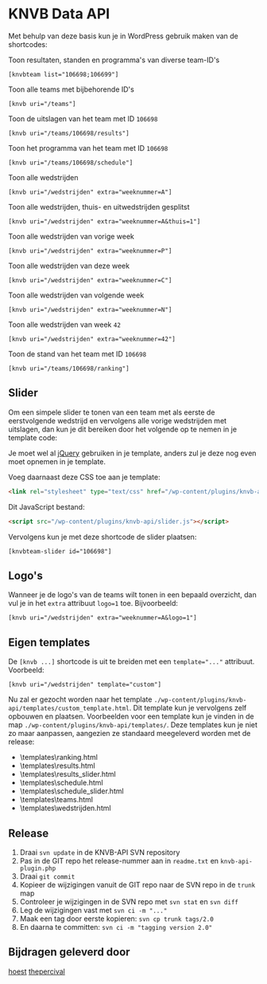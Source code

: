 # KNVB Data API

Met behulp van deze basis kun je in WordPress gebruik maken van de shortcodes:

Toon resultaten, standen en programma's van diverse team-ID's

```
[knvbteam list="106698;106699"]
```

Toon alle teams met bijbehorende ID's

```
[knvb uri="/teams"]
```

Toon de uitslagen van het team met ID `106698`

```
[knvb uri="/teams/106698/results"]
```

Toon het programma van het team met ID `106698`

```
[knvb uri="/teams/106698/schedule"]
```

Toon alle wedstrijden

```
[knvb uri="/wedstrijden" extra="weeknummer=A"]
```

Toon alle wedstrijden, thuis- en uitwedstrijden gesplitst

```
[knvb uri="/wedstrijden" extra="weeknummer=A&thuis=1"]
```

Toon alle wedstrijden van vorige week

```
[knvb uri="/wedstrijden" extra="weeknummer=P"]
```

Toon alle wedstrijden van deze week

```
[knvb uri="/wedstrijden" extra="weeknummer=C"]
```

Toon alle wedstrijden van volgende week

```
[knvb uri="/wedstrijden" extra="weeknummer=N"]
```

Toon alle wedstrijden van week `42`

```
[knvb uri="/wedstrijden" extra="weeknummer=42"]
```

Toon de stand van het team met ID `106698`

```
[knvb uri="/teams/106698/ranking"]
```

## Slider
Om een simpele slider te tonen van een team met als eerste de eerstvolgende
wedstrijd en vervolgens alle vorige wedstrijden met uitslagen, dan kun je
dit bereiken door het volgende op te nemen in je template code:

Je moet wel al [jQuery](http://www.jquery.com/) gebruiken in je template, anders
zul je deze nog even moet opnemen in je template.

Voeg daarnaast deze CSS toe aan je template:

```html
<link rel="stylesheet" type="text/css" href="/wp-content/plugins/knvb-api/slider.css" />
```

Dit JavaScript bestand:

```html
<script src="/wp-content/plugins/knvb-api/slider.js"></script>
```

Vervolgens kun je met deze shortcode de slider plaatsen:

```
[knvbteam-slider id="106698"]
```

## Logo's
Wanneer je de logo's van de teams wilt tonen in een bepaald overzicht, dan
vul je in het `extra` attribuut `logo=1` toe. Bijvoorbeeld:

```
[knvb uri="/wedstrijden" extra="weeknummer=A&logo=1"]
```

## Eigen templates
De `[knvb ...]` shortcode is uit te breiden met een `template="..."`
attribuut. Voorbeeld:

```
[knvb uri="/wedstrijden" template="custom"]
```

Nu zal er gezocht worden naar het template
`./wp-content/plugins/knvb-api/templates/custom_template.html`. Dit
template kun je vervolgens zelf opbouwen en plaatsen. Voorbeelden
voor een template kun je vinden in de map
`./wp-content/plugins/knvb-api/templates/`. Deze templates kun je niet
zo maar aanpassen, aangezien ze standaard meegeleverd worden met de
release:

* \templates\ranking.html
* \templates\results.html
* \templates\results_slider.html
* \templates\schedule.html
* \templates\schedule_slider.html
* \templates\teams.html
* \templates\wedstrijden.html

## Release

1. Draai `svn update` in de KNVB-API SVN repository
2. Pas in de GIT repo het release-nummer aan in `readme.txt` en `knvb-api-plugin.php`
3. Draai `git commit`
4. Kopieer de wijzigingen vanuit de GIT repo naar de SVN repo in de `trunk` map
5. Controleer je wijzigingen in de SVN repo met `svn stat` en `svn diff`
6. Leg de wijzigingen vast met `svn ci -m "..."`
7. Maak een tag door eerste kopieren: `svn cp trunk tags/2.0`
8. En daarna te committen: `svn ci -m "tagging version 2.0"`

## Bijdragen geleverd door

[hoest](https://github.com/hoest/)
[thepercival](https://github.com/thepercival)
